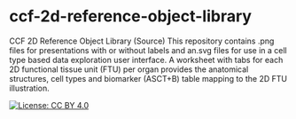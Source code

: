 # ccf-2d-reference-object-library
CCF 2D Reference Object Library (Source) 
This repository contains .png files for presentations with or without labels and an.svg files for use in a cell type based data exploration user interface.
A worksheet with tabs for each 2D functional tissue unit (FTU) per organ provides the anatomical structures, cell types and biomarker (ASCT+B) table mapping to the 2D FTU illustration.


[![License: CC BY 4.0](https://licensebuttons.net/l/by/4.0/80x15.png)](https://creativecommons.org/licenses/by/4.0/)
